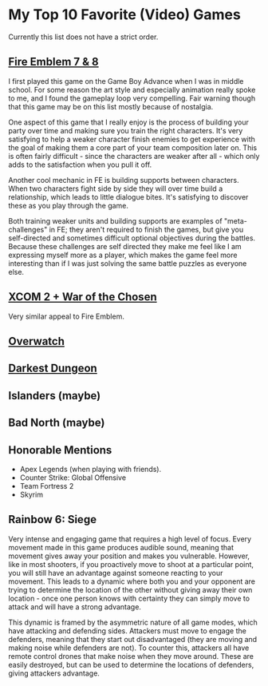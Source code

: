 # My Top 10 Favorite (Video) Games

Currently this list does not have a strict order.

## [Fire Emblem 7 & 8](https://en.wikipedia.org/wiki/Fire_Emblem_(video_game))

I first played this game on the Game Boy Advance when I was in middle school.
For some reason the art style and especially animation really spoke to me, and
I found the gameplay loop very compelling.  Fair warning though that this game
may be on this list mostly because of nostalgia.

One aspect of this game that I really enjoy is the process of building your
party over time and making sure you train the right characters.  It's very
satisfying to help a weaker character finish enemies to get experience with the
goal of making them a core part of your team composition later on.  This is
often fairly difficult - since the characters are weaker after all - which only
adds to the satisfaction when you pull it off.

Another cool mechanic in FE is building supports between characters.  When two
characters fight side by side they will over time build a relationship, which
leads to little dialogue bites.  It's satisfying to discover these as you play
through the game.

Both training weaker units and building supports are examples of
"meta-challenges" in FE; they aren't required to finish the games, but give you
self-directed and sometimes difficult optional objectives during the battles.
Because these challenges are self directed they make me feel like I am
expressing myself more as a player, which makes the game feel more interesting
than if I was just solving the same battle puzzles as everyone else.  

## [XCOM 2 + War of the Chosen](https://en.wikipedia.org/wiki/XCOM_2)

Very similar appeal to Fire Emblem.

## [Overwatch](https://en.wikipedia.org/wiki/Overwatch_(video_game))

## [Darkest Dungeon](https://en.wikipedia.org/wiki/Darkest_Dungeon)

## Islanders (maybe)

## Bad North (maybe)

## Honorable Mentions

 - Apex Legends (when playing with friends).
 - Counter Strike: Global Offensive
 - Team Fortress 2
 - Skyrim

## Rainbow 6: Siege

Very intense and engaging game that requires a high level of focus.  Every
movement made in this game produces audible sound, meaning that movement gives
away your position and makes you vulnerable.  However, like in most shooters,
if you proactively move to shoot at a particular point, you will still have an
advantage against someone reacting to your movement.  This leads to a dynamic
where both you and your opponent are trying to determine the location of the
other without giving away their own location - once one person knows with
certainty they can simply move to attack and will have a strong advantage.

This dynamic is framed by the asymmetric nature of all game modes, which have
attacking and defending sides.  Attackers must move to engage the defenders,
meaning that they start out disadvantaged (they are moving and making noise
while defenders are not).  To counter this, attackers all have remote control
drones that make noise when they move around.  These are easily destroyed, but
can be used to determine the locations of defenders, giving attackers
advantage.


